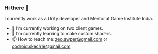 ### Hi there 👋

I currently work as a Unity developer and Mentor at Game Institute India.

- 🔭 I’m currently working on two client games.
- 🌱 I’m currently learning to make custom shaders.
- 📫 How to reach me: zeo.awper@gmail.com or codroid.skech1e@gmail.com
<!--
**Skech1e/Skech1e** is a ✨ _special_ ✨ repository because its `README.md` (this file) appears on your GitHub profile.

Here are some ideas to get you started:


-->
